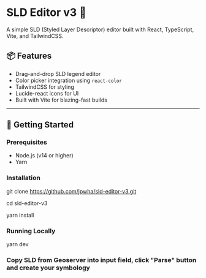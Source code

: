 # SLD Editor v3 🚀

A simple SLD (Styled Layer Descriptor) editor built with React, TypeScript, Vite, and TailwindCSS.

## 📦 Features
- Drag-and-drop SLD legend editor
- Color picker integration using `react-color`
- TailwindCSS for styling
- Lucide-react icons for UI
- Built with Vite for blazing-fast builds

---

## 🚀 Getting Started

### Prerequisites
- Node.js (v14 or higher)
- Yarn

### Installation

git clone https://github.com/jpwha/sld-editor-v3.git

cd sld-editor-v3

yarn install


### Running Locally
yarn dev

### Copy SLD from Geoserver into input field, click "Parse" button and create your symbology

